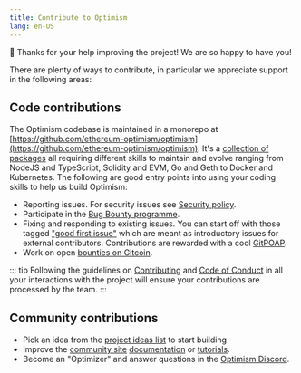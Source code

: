 ```yaml
---
title: Contribute to Optimism
lang: en-US
---
```


🎈 Thanks for your help improving the project! We are so happy to have you!

There are plenty of ways to contribute, in particular we appreciate support in the following areas:

## Code contributions

The Optimism codebase is maintained in a monorepo at [https://github.com/ethereum-optimism/optimism](https://github.com/ethereum-optimism/optimism). It's a [collection of packages](https://github.com/ethereum-optimism/optimism#directory-structure) all requiring different skills to maintain and evolve ranging from NodeJS and TypeScript, Solidity and EVM, Go and Geth to Docker and Kubernetes. The following are good entry points into using your coding skills to help us build Optimism:

- Reporting issues. For security issues see [Security policy](https://github.com/ethereum-optimism/.github/blob/master/SECURITY.md).
- Participate in the [Bug Bounty programme](https://immunefi.com/bounty/optimism/).
- Fixing and responding to existing issues. You can start off with those tagged ["good first issue"](https://github.com/ethereum-optimism/optimism/contribute) which are meant as introductory issues for external contributors.
  Contributions are rewarded with a cool [GitPOAP](https://www.gitpoap.io/gp/1035).
- Work on open [bounties on Gitcoin](https://gitcoin.co/ethereum-optimism).

::: tip
Following the guidelines on [Contributing](https://github.com/ethereum-optimism/optimism/blob/master/CONTRIBUTING.md) and [Code of Conduct](https://github.com/ethereum-optimism/.github/blob/master/CODE_OF_CONDUCT.md) in all your interactions with the project will ensure your contributions are processed by the team.
:::

## Community contributions
- Pick an idea from the [project ideas list](https://github.com/ethereum-optimism/optimism-project-ideas) to start building
- Improve the [community site](https://community.optimism.io/) [documentation](https://github.com/ethereum-optimism/community-hub) or [tutorials](https://github.com/ethereum-optimism/optimism-tutorial).
- Become an "Optimizer" and answer questions in the [Optimism Discord](https://discord-gateway.optimism.io).
